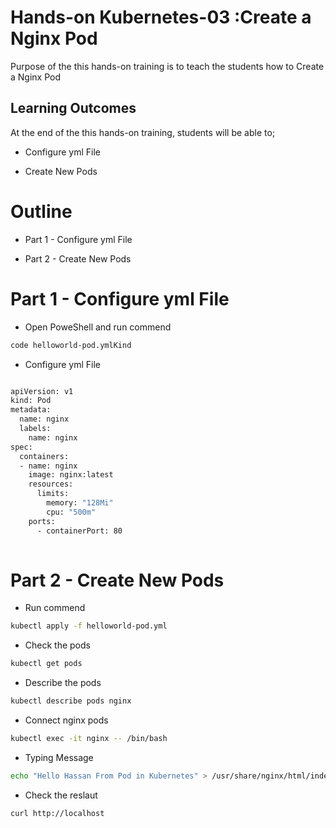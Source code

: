 # Hands-on Kubernetes-03 :Create a Nginx Pod
 

Purpose of the this hands-on training is to teach the students how to Create a Nginx Pod 

## Learning Outcomes

At the end of the this hands-on training, students will be able to;

- Configure yml File

- Create New Pods


# Outline
- Part 1 - Configure yml File

- Part 2 - Create New Pods


# Part 1 - Configure yml File

- Open PoweShell and run commend   

```bash
code helloworld-pod.ymlKind 
```

- Configure yml File 

```bash

apiVersion: v1
kind: Pod
metadata:
  name: nginx
  labels:
    name: nginx
spec:
  containers:
  - name: nginx
    image: nginx:latest
    resources:
      limits:
        memory: "128Mi"
        cpu: "500m"
    ports:
      - containerPort: 80
      
```

# Part 2 - Create New Pods

- Run commend

```bash
kubectl apply -f helloworld-pod.yml
```
- Check the pods 

```bash
kubectl get pods
```
- Describe the pods

```bash
kubectl describe pods nginx
```
- Connect nginx pods

```bash
kubectl exec -it nginx -- /bin/bash
```

- Typing Message 

```bash
echo "Hello Hassan From Pod in Kubernetes" > /usr/share/nginx/html/index.html
```

- Check the reslaut

```bash
curl http://localhost
```




